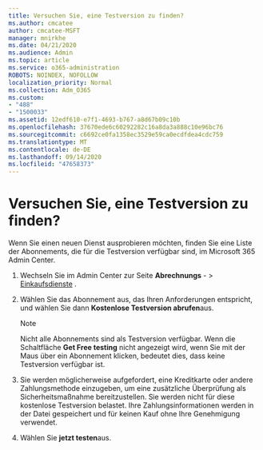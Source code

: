```yaml
---
title: Versuchen Sie, eine Testversion zu finden?
ms.author: cmcatee
author: cmcatee-MSFT
manager: mnirkhe
ms.date: 04/21/2020
ms.audience: Admin
ms.topic: article
ms.service: o365-administration
ROBOTS: NOINDEX, NOFOLLOW
localization_priority: Normal
ms.collection: Adm_O365
ms.custom:
- "488"
- "1500033"
ms.assetid: 12edf610-e7f1-4693-b767-a8d67b09c10b
ms.openlocfilehash: 37670ede6c60292282c16a8da3a888c10e96bc76
ms.sourcegitcommit: c6692ce0fa1358ec3529e59ca0ecdfdea4cdc759
ms.translationtype: MT
ms.contentlocale: de-DE
ms.lasthandoff: 09/14/2020
ms.locfileid: "47658373"
---
```

# <a name="trying-to-find-a-trial"></a>Versuchen Sie, eine Testversion zu finden?

Wenn Sie einen neuen Dienst ausprobieren möchten, finden Sie eine Liste der Abonnements, die für die Testversion verfügbar sind, im Microsoft 365 Admin Center.
  
1. Wechseln Sie im Admin Center zur Seite **Abrechnungs** - \> [Einkaufsdienste](https://go.microsoft.com/fwlink/p/?linkid=868433) .

2. Wählen Sie das Abonnement aus, das Ihren Anforderungen entspricht, und wählen Sie dann  **﻿Kostenlose Testversion abrufen**aus.

    > [!NOTE]
    > Nicht alle Abonnements sind als Testversion verfügbar. Wenn die Schaltfläche **Get Free testing** nicht angezeigt wird, wenn Sie mit der Maus über ein Abonnement klicken, bedeutet dies, dass keine Testversion verfügbar ist.
  
3. Sie werden möglicherweise aufgefordert, eine Kreditkarte oder andere Zahlungsmethode einzugeben, um eine zusätzliche Überprüfung als Sicherheitsmaßnahme bereitzustellen. Sie werden nicht für diese ﻿kostenlose Testversion belastet. Ihre Zahlungsinformationen werden in der Datei gespeichert und für keinen Kauf ohne Ihre Genehmigung verwendet.

4. Wählen Sie **jetzt testen**aus.
